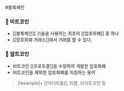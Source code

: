 ---
---

#블록체인 
### 📌 비트코인
+ [[블록체인]] 기술을 사용하는 최초의 [[암호화폐]] 중 하나
+ [[암호화폐 거래소]]에서 거래를 할 수 있다.

### 📌 알트코인
+ 비트코인 [[프로토콜]]을 수정하여 개발한 암호화폐
+ 비트코인을 제외한 암호화폐를 지칭하는 용어

> [!example]+ 
> [[이더리움]], 리플, 라이트코인 등